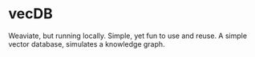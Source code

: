 # vecDB
Weaviate, but running locally. Simple, yet fun to use and reuse. A simple vector database, simulates a knowledge graph.

